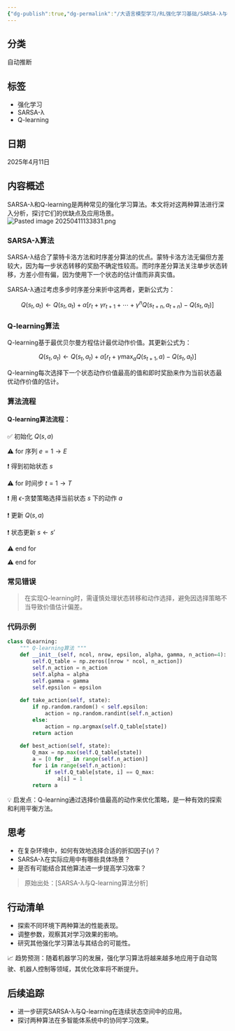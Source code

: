```yaml
---
{"dg-publish":true,"dg-permalink":"/大语言模型学习/RL强化学习基础/SARSA-λ与Q-learning对比","dg-home":false,"dg-description":"在此输入笔记的描述","dg-hide":false,"dg-hide-title":false,"dg-show-backlinks":true,"dg-show-local-graph":true,"dg-show-inline-title":true,"dg-pinned":false,"dg-passphrase":"在此输入访问密码","dg-enable-mathjax":false,"dg-enable-mermaid":false,"dg-enable-uml":false,"dg-note-icon":0,"dg-enable-dataview":false,"tags":["NLP"],"permalink":"/大语言模型学习/RL强化学习基础/SARSA-λ与Q-learning对比/","dgShowBacklinks":true,"dgShowLocalGraph":true,"dgShowInlineTitle":true,"dgPassFrontmatter":true,"noteIcon":0,"created":"2025-04-11T13:37:01.000+08:00","updated":"2025-04-13T13:06:02.496+08:00"}
---
```




## 分类
自动推断



## 标签
- 强化学习
- SARSA-λ
- Q-learning



## 日期
2025年4月11日



## 内容概述
SARSA-λ和Q-learning是两种常见的强化学习算法。本文将对这两种算法进行深入分析，探讨它们的优缺点及应用场景。
![Pasted image 20250411133831.png](/img/user/%E9%99%84%E4%BB%B6/Pasted%20image%2020250411133831.png)

### SARSA-λ算法
SARSA-λ结合了蒙特卡洛方法和时序差分算法的优点。蒙特卡洛方法无偏但方差较大，因为每一步状态转移的奖励不确定性较高。而时序差分算法关注单步状态转移，方差小但有偏，因为使用下一个状态的估计值而非真实值。

SARSA-λ通过考虑多步时序差分来折中这两者，更新公式为：

$$
Q(s_t, a_t) \leftarrow Q(s_t, a_t) + \alpha [r_t + \gamma r_{t+1} + \cdots + \gamma^n Q(s_{t+n}, a_{t+n}) - Q(s_t, a_t)]
$$


### Q-learning算法
Q-learning基于最优贝尔曼方程估计最优动作价值。其更新公式为：

$$
Q(s_t, a_t) \leftarrow Q(s_t, a_t) + \alpha [r_t + \gamma \max_{a} Q(s_{t+1}, a) - Q(s_t, a_t)]
$$

Q-learning每次选择下一个状态动作价值最高的值和即时奖励来作为当前状态最优动作价值的估计。


### 算法流程

#### Q-learning算法流程：
✅ 初始化 $Q(s, a)$

⚠ for 序列 $e = 1 \rightarrow E$

❗ 得到初始状态 $s$

⚠ for 时间步 $t = 1 \rightarrow T$

❗ 用 $\epsilon$-贪婪策略选择当前状态 $s$ 下的动作 $a$

❗ 更新 $Q(s, a)$

❗ 状态更新 $s \leftarrow s'$

⚠ end for

⚠ end for


### 常见错误
> 在实现Q-learning时，需谨慎处理状态转移和动作选择，避免因选择策略不当导致价值估计偏差。


### 代码示例
```python
class QLearning:
    """ Q-learning算法 """
    def __init__(self, ncol, nrow, epsilon, alpha, gamma, n_action=4):
        self.Q_table = np.zeros([nrow * ncol, n_action])
        self.n_action = n_action
        self.alpha = alpha
        self.gamma = gamma
        self.epsilon = epsilon
    
    def take_action(self, state):
        if np.random.random() < self.epsilon:
            action = np.random.randint(self.n_action)
        else:
            action = np.argmax(self.Q_table[state])
        return action
    
    def best_action(self, state):
        Q_max = np.max(self.Q_table[state])
        a = [0 for _ in range(self.n_action)]
        for i in range(self.n_action):
            if self.Q_table[state, i] == Q_max:
                a[i] = 1
        return a
```

💡 启发点：Q-learning通过选择价值最高的动作来优化策略，是一种有效的探索和利用平衡方法。



## 思考
- 在复杂环境中，如何有效地选择合适的折扣因子($\gamma$)？
- SARSA-λ在实际应用中有哪些具体场景？
- 是否有可能结合其他算法进一步提高学习效率？

> 原始出处：[SARSA-λ与Q-learning算法分析]



## 行动清单
- 探索不同环境下两种算法的性能表现。
- 调整参数，观察其对学习效果的影响。
- 研究其他强化学习算法与其结合的可能性。

📈 趋势预测：随着机器学习的发展，强化学习算法将越来越多地应用于自动驾驶、机器人控制等领域，其优化效率将不断提升。



## 后续追踪
- 进一步研究SARSA-λ与Q-learning在连续状态空间中的应用。
- 探讨两种算法在多智能体系统中的协同学习效果。
